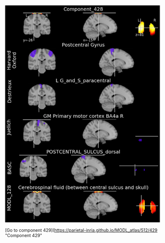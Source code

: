 


![428](preliminary/428.jpg "Component 428")

[Go to component 429](https://parietal-inria.github.io/MODL_atlas/512/429 "Component 429"